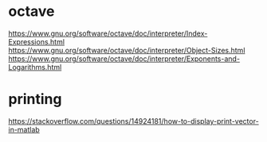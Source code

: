 # octave
https://www.gnu.org/software/octave/doc/interpreter/Index-Expressions.html
https://www.gnu.org/software/octave/doc/interpreter/Object-Sizes.html
https://www.gnu.org/software/octave/doc/interpreter/Exponents-and-Logarithms.html

# printing
https://stackoverflow.com/questions/14924181/how-to-display-print-vector-in-matlab
